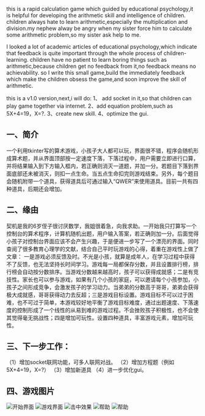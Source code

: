this is a rapid calculation game which guided by educational psychology,it is helpful for developing the arithmetic skill and intelligence of children.
children always hate to learn arithmetic,especially the  multiplication and division.my nephew alway be angry when my sister force him to calculate some arithmetic problem,so
my sister ask help to me.

I looked a lot of academic articles of educational psychology,which indicate that feedback is quite important through the whole process of children-learning.
children have no patient to learn boring things such as arithmetic,because children get no feedback from it,no feedback means no achievability.
so I write this small game,build the immediately feedback which make the children obsess the game,and soon improve the skill of arithmetic.

this is a v1.0 version,next,i will do:
1、 add socket in it,so that children can play game together via internet.
2、add equation problem,such as 5X+4=19，X=?.
3、create new skill.
4、optimize the gui.

一、简介
-
一个利用tkinter写的算术游戏，小孩子大人都可以玩，界面很不错，程序会随机形成算术题，并从界面顶部按一定速度下落，下落过程中，用户需要立即进行口算，并将结果输入到下方输入框内，若正确则消灭一道题，并加一分。若题目下落到界面底部还未被消灭，则扣一点生命。当五点生命扣完则游戏结束。另外，每个题目会随机附带一个道具，获得道具后可通过输入“QWER”来使用道具。目前一共有四种道具，后期还会增加。

二、缘由
-
契机是我的6岁侄子很讨厌数学，我姐很着急，向我求助。一开始我只打算写一个控制台的算术程序，计算机随机出题，用户输入答案，若正确则加一分。后面觉得小孩子对控制台界面应该不会产生兴趣，于是便进一步写了一个漂亮的界面。同时查阅了很多教育心理学的文献，结合自己平时玩游戏的心得，着重在游戏性上做了文章：
一是游戏必须反馈及时。不光是小孩，就算是成年人，在学习过程中获得不了反馈，也无法坚持长时间学习。游戏每一局都保存分数，并且设置排行榜，排行榜会自动按分数排序。当游戏分数越来越高时，孩子可以获得成就感；二是有竞技性。家长也可以参与游戏，如果有几个小孩的家庭，可以邀请每个小孩参加，小孩子之间形成竞争，会激发孩子的学习动力。当弟弟的分数高于哥哥，弟弟会获得极大成就感，哥哥获得动力去反超；三是游戏目标设置。游戏目标不可以过于困难，也不可过于简单，本游戏较好地平衡了游戏目标难度，通过出题速度、下落速度的控制形成了一个线性的从易到难的游戏过程。不会挫败孩子积极性，也不会使其觉得毫无挑战性；四是增加可玩性。设置四种道具，丰富游戏元素，增加可玩性。

三、下一步工作：
-
（1）增加socket联网功能，可多人联网对战。
（2）增加方程题（例如5X+4=19，X=?）
（3）增加新道具
（4）进一步优化gui。

四、游戏图片
-
![开始界面](https://img-blog.csdnimg.cn/20210218152542587.png)
![游戏界面](https://img-blog.csdnimg.cn/20210218152542629.png)
![击中效果](https://img-blog.csdnimg.cn/20210218152542365.png)
![帮助](https://img-blog.csdnimg.cn/20210218152542395.png)
![帮助](https://img-blog.csdnimg.cn/20210218154253161.png)

